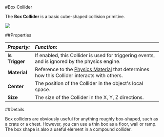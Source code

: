 #Box Collider

The __Box Collider__ is a basic cube-shaped collision primitive.


![](../uploads/Main/Inspector-BoxCollider.png) 


##Properties

|**_Property:_** |**_Function:_** |
|:---|:---|
|__Is Trigger__ |If enabled, this Collider is used for triggering events, and is ignored by the physics engine. |
|__Material__ |Reference to the [Physics Material](class-PhysicMaterial) that determines how this Collider interacts with others. |
|__Center__ |The position of the Collider in the object's local space. |
|__Size__ |The size of the Collider in the X, Y, Z directions. |


##Details

Box colliders are obviously useful for anything roughly box-shaped, such as a crate or a chest. However, you can use a thin box as a floor, wall or ramp. The box shape is also a useful element in a compound collider.